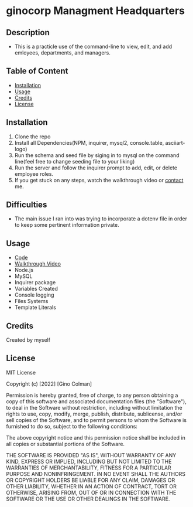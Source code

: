 # ginocorp Managment Headquarters

## Description

* This is a practicle use of the command-line to view, edit, and add emloyees, departments, and managers.

## Table of Content

* [Installation](#installation) 
* [Usage](#usage) 
* [Credits](#credits) 
* [License](#license)

## Installation

1. Clone the repo
2. Install all Dependencies(NPM, inquirer, mysql2, console.table, asciiart-logo)
3. Run the schema and seed file by siging in to mysql on the command line(feel free to change seeding file to your liking)
4. Run the server and follow the inquirer prompt to add, edit, or delete employee roles.
5. If you get stuck on any steps, watch the walkthrough video or [contact](mailto:gdcolman95@gmail.com) me. 

## Difficulties
* The main issue I ran into was trying to incorporate a dotenv file in order to keep some pertinent information private.

## Usage

* [Code](https://github.com/ginocorp/ginocorp-headquarters)
* [Walkthrough Video]()
* Node.js
* MySQL
* Inquirer package
* Variables Created
* Console logging
* Files Systems
* Template Literals

## Credits

Created by myself

## License

MIT License

Copyright (c) [2022] [Gino Colman]

Permission is hereby granted, free of charge, to any person obtaining a copy
of this software and associated documentation files (the "Software"), to deal
in the Software without restriction, including without limitation the rights
to use, copy, modify, merge, publish, distribute, sublicense, and/or sell
copies of the Software, and to permit persons to whom the Software is
furnished to do so, subject to the following conditions:

The above copyright notice and this permission notice shall be included in all
copies or substantial portions of the Software.

THE SOFTWARE IS PROVIDED "AS IS", WITHOUT WARRANTY OF ANY KIND, EXPRESS OR
IMPLIED, INCLUDING BUT NOT LIMITED TO THE WARRANTIES OF MERCHANTABILITY,
FITNESS FOR A PARTICULAR PURPOSE AND NONINFRINGEMENT. IN NO EVENT SHALL THE
AUTHORS OR COPYRIGHT HOLDERS BE LIABLE FOR ANY CLAIM, DAMAGES OR OTHER
LIABILITY, WHETHER IN AN ACTION OF CONTRACT, TORT OR OTHERWISE, ARISING FROM,
OUT OF OR IN CONNECTION WITH THE SOFTWARE OR THE USE OR OTHER DEALINGS IN THE
SOFTWARE.